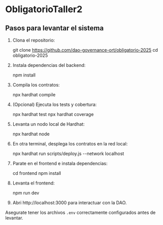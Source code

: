 # ObligatorioTaller2

## Pasos para levantar el sistema

1. Clona el repositorio:

   git clone https://github.com/dao-governance-ort/obligatorio-2025
   cd obligatorio-2025

2. Instala dependencias del backend:

   npm install

3. Compila los contratos:

   npx hardhat compile

4. (Opcional) Ejecuta los tests y cobertura:

   npx hardhat test
   npx hardhat coverage

5. Levanta un nodo local de Hardhat:

   npx hardhat node

6. En otra terminal, desplega los contratos en la red local:

   npx hardhat run scripts/deploy.js --network localhost

7. Parate en el frontend e instala dependencias:

   cd frontend
   npm install

8. Levanta el frontend:

   npm run dev

9. Abri http://localhost:3000 para interactuar con la DAO.

Asegurate tener los archivos `.env` correctamente configurados antes de levantar.